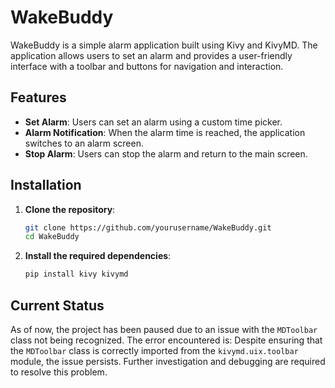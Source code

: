 # WakeBuddy

WakeBuddy is a simple alarm application built using Kivy and KivyMD. The application allows users to set an alarm and provides a user-friendly interface with a toolbar and buttons for navigation and interaction.

## Features

- **Set Alarm**: Users can set an alarm using a custom time picker.
- **Alarm Notification**: When the alarm time is reached, the application switches to an alarm screen.
- **Stop Alarm**: Users can stop the alarm and return to the main screen.

## Installation

1. **Clone the repository**:
    ```sh
    git clone https://github.com/yourusername/WakeBuddy.git
    cd WakeBuddy
    ```

2. **Install the required dependencies**:
    ```sh
    pip install kivy kivymd
    ```

## Current Status

As of now, the project has been paused due to an issue with the `MDToolbar` class not being recognized. The error encountered is:
Despite ensuring that the `MDToolbar` class is correctly imported from the `kivymd.uix.toolbar` module, the issue persists. Further investigation and debugging are required to resolve this problem.



